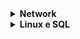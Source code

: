 <details>	
 
 <summary><b> Network </b> </b></summary> 
 
Redes
--------

Modulo 3:

Com o avanço da tecnologia, a segurança cibernética fica cada vez mais evidente, com isso a CIA (**tríade Confiança, integridade e disponibilidade) é um modelo de segurança , com a cia e a instalação de frameworks diminuímos ricos e vulnerabilidades** 

Network

Os CSPs oferecem três categorias principais de serviços:

- **Software como serviço (SaaS)** refere-se a conjuntos de software operados pelo CSP que uma empresa pode usar remotamente sem hospedar o software.
- **Infraestrutura como serviço** **(IaaS)** refere-se ao uso de componentes de computador virtuais oferecidos pelo CSP. Eles incluem contenções virtuais e armazenamento que são configurados remotamente por meio da API ou do console da Web do CSP. Os serviços de computação e armazenamento em nuvem podem ser usados para operar aplicativos existentes e outras cargas de trabalho de tecnologia sem modificações significativas. Os aplicativos existentes podem ser modificados para aproveitar os recursos de disponibilidade, desempenho e segurança que são exclusivos dos serviços do provedor de nuvem.
- **Plataforma como serviço (PaaS)** refere-se a ferramentas que os desenvolvedores de aplicativos podem usar para projetar aplicativos personalizados para sua empresa. Os aplicativos personalizados são projetados e acessados na Nuvem e usados para as necessidades comerciais específicas de uma empresa.



## O modelo TCP/IP

O **modelo TCP/IP** é uma estrutura usada para visualizar como os dados são organizados e transmitidos em uma rede. Esse modelo ajuda os engenheiros de rede e os analistas de segurança de rede a conceituar os processos na rede e a comunicar onde ocorrem interrupções ou ameaças à segurança.

O modelo TCP/IP tem quatro camadas: a camada de acesso à rede, a camada de Internet, a camada de transporte e a camada do aplicativo. Ao solucionar problemas na rede, os profissionais de segurança podem analisar quais camadas foram afetadas por um ataque com base nos processos envolvidos em um incidente.

![image](https://github.com/user-attachments/assets/6538a772-675c-4a1c-8ce4-01a6464fd11f)



Camada de acesso à rede: a famosa camada de enlace de dados,  é a camada que faz a criação de pacotes de dados e sua transição para a rede.

O protocolo de resolução de endereço (ARP) faz parte dessa camada.

A camada de rede é responsável por receber os pacotes de dados e passar 

![image.png](https://i.imgur.com/7TF8Mhl.png)


## Camada 7: camada do aplicativo

A camada do aplicativo inclui os processos que envolvem diretamente o usuário comum. Essa camada inclui todos os protocolos de rede que os aplicativos de software usam para conectar um usuário à Internet. Essa característica é a que identifica a camada do aplicativo: a conexão do usuário à Internet por meio de aplicativos e solicitações.

Um exemplo de um tipo de comunicação que ocorre na camada do aplicativo é o uso de um navegador da Web. O navegador da Internet usa HTTP ou HTTPS para enviar e receber informações do servidor do site. O aplicativo de e-mail usa o protocolo de transferência de correio simples (SMTP) para enviar e receber informações de e-mail. Além disso, os navegadores da Web usam o protocolo DNS (sistema de nomes de domínio) para traduzir os nomes de domínio do site em endereços IP que identificam o servidor da Web que hospeda as informações do site.

## Camada 6: camada de apresentação

As funções da camada de apresentação envolvem a tradução de dados e a criptografia para a rede. Essa camada adiciona e substitui dados por formatos que podem ser compreendidos pelos aplicativos (camada 7) nos sistemas de envio e recebimento. Os formatos na extremidade do usuário podem ser diferentes daqueles do sistema receptor. Os processamentos na camada de apresentação exigem o uso de um formato padronizado.

Algumas funções de formatação que ocorrem na camada 6 incluem criptografia, compactação e confirmação de que o conjunto de códigos de caracteres pode ser interpretado no sistema receptor. Um exemplo de criptografia que ocorre nessa camada é o SSL, que criptografa os dados entre os servidores da Web e os navegadores como parte de sites com HTTPS.

## Camada 5: camada de sessão

Uma sessão descreve quando uma conexão é estabelecida entre dois dispositivos. Uma sessão aberta permite que os dispositivos se comuniquem entre si. Os protocolos da camada de sessão mantêm a sessão aberta enquanto os dados estão sendo transferidos e encerram a sessão quando a transmissão é concluída.

A camada de sessão também é responsável por atividades como autenticação, reconexão e definição de pontos de verificação durante uma transferência de dados. Se uma sessão for interrompida, os pontos de verificação garantem que a transmissão seja retomada no último ponto de verificação da sessão quando a conexão for retomada. As sessões incluem uma solicitação e uma resposta entre aplicativos. As funções na camada de sessão respondem a solicitações de serviço de processos na camada de apresentação (camada 6) e enviam solicitações de serviços para a camada de transporte (camada 4).

## Camada 4: camada de transporte

A camada de transporte é responsável pela entrega de dados entre dispositivos. Essa camada também lida com a velocidade da transferência de dados, com o Fluxo da transferência e com a divisão dos dados em segmentos menores para facilitar o transporte. Segmentação é o processo de dividir uma grande transmissão de dados em partes menores que podem ser processadas pelo sistema receptor. Esses segmentos precisam ser remontados em seu destino para que possam ser processados na camada de sessão (camada 5). A velocidade e a taxa da transmissão também precisam corresponder à velocidade da conexão do sistema de destino. O TCP e o UDP são protocolos da camada de transporte.

## Camada 3: camada de rede

A camada de rede supervisiona o recebimento dos frames da camada de enlace de dados (camada 2) e os entrega ao destino pretendido. O destino pretendido pode ser encontrado com base no endereço que reside no frame dos pacotes de dados. Os pacotes de dados permitem a comunicação entre duas redes de computadores. Esses pacotes incluem endereços IP que informam aos roteadores para onde devem ser enviados. Eles são roteados da rede de envio para a rede de recebimento.

## Camada 2: camada de enlace de dados

A camada de enlace de dados organiza o envio e o recebimento de pacotes de dados em uma única rede. A camada de enlace de dados abriga as trocas de rede locais e as placas de interface de rede (NIC) nos dispositivos locais.

Protocolos como o protocolo de controle de rede (NCP), o controle de link de dados de alto nível (HDLC) e o protocolo de controle de link de dados síncrono (SDLC) são usados na camada de enlace de dados.

## Camada 1: camada física

AS como o nome sugere, a camada física corresponde ao hardware físico envolvido na transmissão da rede. Hubs, modems a cabo e os cabos e a fiação que os conectam são considerados parte da camada física. Para trafegar por um cabo Ethernet ou coaxial, um pacote de dados precisa ser traduzido em um fluxo de 0s e 1s. O fluxo de 0s e 1s é enviado através da fiação e dos cabos físicos, recebido e, em seguida, passado para níveis mais altos do modelo OSI.

![image](https://github.com/user-attachments/assets/991680e5-abbf-4f2e-ade9-b86fe454581c)


### **Wi-Fi Protected Access**

O Wi-Fi Protected Access (WPA) foi desenvolvido em 2003 para aprimorar o WEP, resolver os problemas de segurança que ele apresentava e substituí-lo. O WPA sempre foi planejado para ser uma medida de transição, de modo que a compatibilidade com versões anteriores pudesse ser estabelecida com hardware mais antigo.

As falhas do WEP estavam no próprio protocolo e em como a criptografia era usada. O WPA abordou esse ponto fraco usando um protocolo chamado TKIP (Temporal Key Integrity Protocol). O algoritmo de criptografia WPA usa chaves secretas maiores que as do WEP, o que torna mais difícil adivinhar a chave por tentativa e erro.

O WPA também inclui uma verificação de integridade da mensagem que inclui uma tag de autenticação de mensagem em cada transmissão. Se um agente mal-intencionado tentar alterar a transmissão de alguma forma ou reenviá-la em outro momento, a verificação de integridade da mensagem do WPA identificará o ataque e rejeitará a transmissão.

Apesar dos aprimoramentos de segurança do WPA, ele ainda tem vulnerabilidades. Agentes mal-intencionados podem usar um ataque de reinstalação de chave (ou ataque KRACK) para descriptografar transmissões usando o WPA. Os atacantes podem se inserir no processamento do handshake de autenticação do WPA e inserir uma nova chave de criptografia em vez da chave dinâmica atribuída pelo WPA. Se eles definirem a nova chave com todos os zeros, é como se a transmissão não fosse criptografada.

Devido a essa vulnerabilidade significativa, o WPA foi substituído por uma versão atualizada do protocolo chamada WPA2.

### **WPA2 E WPA3**

### **WPA2**

A segunda versão do Wi-Fi Protected Access, conhecida como WPA2, foi lançada em 2004. O WPA2 aprimora o WPA usando o Padrão de Criptografia Avançada (AES). O WPA2 também aprimora o uso do TKIP pelo WPA. O WPA2 usa o protocolo CCMP (Counter Mode Cifra de bloco encadeada para autenticação de mensagens), que fornece encapsulamento e garante a autenticação e a integridade das mensagens. Devido à força do WPA2, ele é considerado o padrão de segurança para todas as transmissões Wi-Fi atuais. O WPA2, como seu antecessor, é vulnerável a ataques KRACK. Isso levou ao desenvolvimento do WPA3 em 2018.

### **Personalização**

O modo pessoal do WPA2 é mais adequado para redes de computadores domésticas por vários motivos. É fácil de implementar e a configuração inicial leva menos tempo para a versão pessoal do que para a versão corporativa. A frase secreta global da versão pessoal do WPA2 precisa ser aplicada a cada computador e ponto de acesso (PA) em uma rede. Isso a torna ideal para redes de computadores domésticas, mas impossível de gerenciar em organizações.

### **Empresarial**

O modo WPA2 Enterprise funciona melhor para aplicativos comerciais. Ele fornece a segurança necessária para redes sem fio em ambientes comerciais. A configuração inicial é mais complicada que a do modo pessoal WPA2, mas o modo enterprise oferece controle individualizado e centralizado sobre o acesso Wi-Fi a uma rede de computadores. Isso significa que os administradores de rede podem conceder ou remover o acesso de usuários a uma rede a qualquer momento. Os usuários nunca têm acesso às chaves de criptografia, o que impede que possíveis atacantes recuperem as chaves de rede de computadores individuais.

### **WPA3**

O WPA3 é um protocolo Wi-Fi seguro e está crescendo em uso à medida que mais dispositivos compatíveis com o WPA3 são lançados. Estas são as principais diferenças entre o WPA2 e o WPA3:

- O WPA3 aborda a vulnerabilidade do handshake de autenticação para ataques KRACK, que é apresentada no WPA2.
- O WPA3 usa Simultaneous Authentication of Equals (SAE), um acordo de compartilhamento de chave de cifra autenticado por senha. Isso impede que os atacantes baixem os dados das conexões de rede sem fio para seus sistemas e tentem decodificá-los.
- O WPA3 aumentou a criptografia para tornar as senhas mais seguras, usando criptografia de 128 bits, com o modo WPA3-Enterprise oferecendo criptografia opcional de 192 bits.

## Acesso remoto e VPNs site a site

Os usuários individuais usam VPNs de acesso remoto para estabelecer uma conexão entre um dispositivo pessoal e um servidor VPN. As VPNs de acesso remoto criptografam os dados enviados ou recebidos por meio de um dispositivo pessoal. A conexão entre o usuário e a VPN de acesso remoto é estabelecida pela Internet.

As empresas usam VPNs site a site principalmente para estender sua rede a outras redes e locais. Isso é particularmente útil para organizações que têm muitos escritórios em todo o mundo. O IPsec é comumente usado em VPNs site a site para criar um túnel criptografado entre a rede principal e a rede remota. Uma desvantagem das VPNs site a site é a complexidade de configuração e gerenciamento em comparação com as VPNs remotas.

## VPN WireGuard vs. VPN IPsec

O WireGuard e o IPSec são dois protocolos de VPN diferentes usados para criptografar o tráfego em um túnel de rede seguro. A maioria dos provedores de VPN oferece uma variedade de opções de protocolos de VPN, como WireGuard ou IPsec. Em última análise, a escolha entre IPSec e WireGuard depende de muitos fatores, incluindo velocidades de conexão, Compatibilidade com a Infraestrutura de rede existente e necessidades comerciais ou individuais.

### VPN WireGuard

O WireGuard é um protocolo VPN de alta velocidade, com criptografia avançada, para proteger os usuários quando estiverem acessando a Internet. Ele foi projetado para ser simples de configurar e manter. O WireGuard pode ser usado tanto para conexão site a site quanto para conexões cliente-servidor. O WireGuard é relativamente mais novo que o IPsec e é usado por muitas pessoas devido ao fato de que sua velocidade de download é aprimorada pelo uso de menos linhas de código. O WireGuard também é um código aberto, o que facilita a implantação e a depuração pelos usuários. Esse protocolo é útil para processos que exigem velocidades de download mais rápidas, como streaming de conteúdo de vídeo ou download de arquivos grandes.

### VPN IPSec

O IPSec é outro protocolo de VPN que pode ser usado para configurar VPNs. A maioria dos provedores de VPN usa o IPSec para criptografar e autenticar pacotes de dados a fim de estabelecer conexões seguras e criptografadas. Como o IPSec é um dos primeiros protocolos de VPN, muitos sistemas operacionais suportam o IPSec dos provedores de VPN.

Embora o IPSec e o WireGuard sejam ambos protocolos VPN, o IPSec é mais antigo e mais complexo que o WireGuard. Alguns clientes podem preferir o IPSec devido ao seu histórico de uso mais longo, testes de segurança extensivos e adoção generalizada. Entretanto, outros podem preferir o WireGuard devido ao seu potencial de melhor desempenho e configuração mais simples.

### DoS (Denial of service attack)

Um ataque DoS é uma enxurrada de informações no server que derruba o servidor.

### DDoS (Distributed denial of service attack)

é um ataque DoS em conjunto com DIVERSOS COMPUTADORES OU SERVIDORES em lugares distintos. 

Pode ser um pacote de informações complexas que deixam os roteadores demorando pra processar a quantidades de dados.

alguns exemplos de ataques DoS:

- **SYN attack (synchronize flood attack**: um ataque com uma inundação de pacotes syn… eles utilizam as politicas de handshack do modelo TCP protocol que manda uma quantidade absurda de syn para o serv pegar, encaminhar pro computador, voltar pro serv e autentificar no seu pc, como é um movimento muito complexo utilizam para derrubarem servidores ou sobrecarregar.

- ICMP flood attack : o ICMP é o protocolo de envio de mensagens, caso você mande uma mensagem e a mensagem vir errada… existe um erro de comunicação com o serv. (ou problemas de cripto como vi no curso)
    
    O DoS utilizando ICMP funciona funciona quase da mesma forma do SYN, ele envia varias mensagens repetidas vezes em questões de segundos, fazendo com que a banda larga comece a só controlar essa sequencia de mensagens. 
    
    Ambas os ataques são sobre grandes números de solicitações e sobrecarregam o server.
    
- Ping of death: ao contrario dos outros casos, utilizando um ping maior que o server consegue aguentar, no caso o ICMP, pingando o server com um tamanho maiores que 64 KB. e sobrecarregando o servidor.

## **tcpdump**

**o tcpdump** é um analisador de protocolo de rede de linha de comando. Ele é popular, leve - o que significa que usa pouca memória e tem baixo uso da memória - e usa a biblioteca libpcap de código aberto. O tcpdump é baseado em texto, o que significa que todos os comandos do tcpdump são executados no terminal. Ele também pode ser instalado em outros sistemas operacionais baseados em Unix, como o macOS®. Ele vem pré-instalado em muitas distribuições Linux.

o tcpdump fornece uma breve análise de pacotes e converte as principais informações sobre o Tráfego de rede em formatos facilmente lidos por humanos. Ele imprime informações sobre cada pacote diretamente em seu terminal. O tcpdump também exibe o endereço IP de origem, os endereços IP de destino e os números de porta que estão sendo usados nas comunicações.

## Interpretação da saída

o tcpdump imprime a saída do comando como interceptação de pacotes na linha de comando e, opcionalmente, em um arquivo de log, depois que um comando é executado. A saída de uma captura de pacote contém muitas informações importantes sobre o Tráfego de rede.


Algumas informações que você recebe de uma captura de pacote incluem:

- **Timestamp**: A saída começa com o registro de data e hora, formatado como horas, minutos, segundos e frações de segundo.
- **Source IP:** a origem do pacote é fornecida por seu endereço IP de origem.
- **Source port**: Esse número de porta é o local de origem do pacote.
- **Destination IP**: o endereço IP de destino é o local para onde o pacote está sendo transmitido.
- **Destination port**: Esse número de porta é o local para onde o pacote está sendo transmitido.

## Usos comuns

o tcpdump e outros analisadores de protocolo de rede são comumente usados para capturar e visualizar comunicações de rede e para coletar estatísticas sobre a rede, como na solução de problemas de desempenho da rede. Eles também podem ser usados para:

- Estabelecer uma Linha de Base para padrões de tráfego de rede e Métricas de utilização de rede.
- Detectar e identificar tráfego malicioso
- Criar alertas personalizados para enviar as notificações certas quando surgirem problemas de rede ou ameaças à segurança.
- Localizar mensagens instantâneas (IM), tráfego ou pontos de acesso sem fio não autorizados.

No entanto, os atacantes também podem usar os analisadores de protocolo de rede de forma maliciosa para obter informações sobre uma rede específica. Por exemplo, os atacantes podem capturar pacotes de dados que contenham informações confidenciais, como nomes de usuário e senhas de contas. AS como analista de segurança cibernética, é importante entender a finalidade e os usos dos analisadores de protocolo de rede.
--------
Algumas dicas para ter problemas de rede em seu sistema:

Adotar politicas de segurança para o usuário, como:

- Senhas fortes( presença de caracteres especiais, números e letras maiúsculas)
- MFA (Multi-facter authentication) interessante para não vazar informações confidenciais da empresa e também recomendar para o usuário.
    - Colocando em pilares coisas que só você tenha, como “coisas que você sabe” como sua senha, “coisas que você tem” como CNH ou carteira de identidade, ou “algo que só você tem” como sua retina ou sua digital.
- Mantém sempre a segurança do sistema operacional, de preferencia ser multiplos sistemas para caso 1 computador tem problema, não prejudicar o sistema inteiro.

## Ataques de força bruta

Um **ataque de força bruta** é um processamento de tentativa e erro para descobrir informações privadas. Há diferentes tipos de ataques de força bruta que os agentes mal-intencionados usam para adivinhar senhas, incluindo:

- *Ataques de força bruta simples.* Quando os atacantes tentam adivinhar as credenciais de login de um usuário, isso é considerado um ataque de força bruta simples. Eles podem fazer isso inserindo qualquer combinação de nomes de usuário e senhas que possam imaginar até encontrar uma que funcione.
- *Os dictionary attacks* usam uma técnica semelhante. Nos dictionary attacks, os atacantes usam uma lista de senhas comumente usadas e credenciais roubadas de violações anteriores para acessar um sistema. Esses ataques são chamados de ataques de "dicionário" porque os atacantes originalmente usavam uma lista de palavras do dicionário para adivinhar as senhas, antes que as regras de senhas complexas se tornassem uma prática de segurança comum.


-----------------------------------------------------------------------------------------------------------------------------------------------
  </details>

  <details>
  <summary><b> Linux e SQL </b> </b></summary> 
  # Linux e SQL

### CLI vs. GUI

Uma interface **gráfica de usuário** **(GUI)** é uma interface de usuário que usa ícones na tela para gerenciar diferentes tarefas no computador. Uma **interface de linha de comando (CLI)** é uma interface de usuário baseada em texto que usa comandos para interagir com o computador. 

![image.png](https://github.com/user-attachments/assets/3fd64205-dd5d-4288-8cb8-41247fa48cbe)


As principais diferenças são notáveis, sendo o “Gui” utilizando imagens e ícone para demonstração, sendo mais utilizado. E o “CLI” sendo usado por linhas de comando, como no prompt.

### **Função**

Essas duas interfaces também diferem em sua Função. Uma GUI é uma interface que só permite fazer uma solicitação de cada vez. No entanto, uma CLI permite que você faça várias solicitações ao mesmo tempo.

Alguns sistemas Linux: 
## KALI LINUX ™

**O KALI LINUX ™** é uma distribuição de código aberto do Linux que é amplamente usada no setor de segurança. Isso ocorre porque o KALI LINUX ™, que é baseado no Debian, é pré-instalado com muitas ferramentas úteis para testes de penetração e forense digital. Um **teste de penetração** é um ataque simulado que ajuda a identificar vulnerabilidades em sistemas, redes, sites, aplicativos e processos. A perícia **digital** é a prática de coletar e analisar dados para determinar o que aconteceu após um ataque. Essas são atividades importantes no setor de segurança.

No entanto, o KALI LINUX ™ não é a única distribuição Linux usada na segurança cibernética.

## Ubuntu

**O Ubuntu** é uma distribuição de código aberto e fácil de usar que é amplamente utilizada no setor de segurança e em outros setores. Ele tem uma interface de Linha de Comando (CLI) e uma interface gráfica do usuário (GUI). O Ubuntu também é derivado do Debian e inclui aplicativos comuns por padrão. Os usuários também podem baixar muitos outros aplicativos de um gerenciador de pacotes, incluindo ferramentas voltadas para a segurança. Devido ao seu amplo uso, o Ubuntu tem um número especialmente grande de recursos da comunidade para dar suporte aos usuários.

O Ubuntu também é amplamente usado para computação em nuvem. À medida que as organizações migram para servidores em nuvem, o trabalho de segurança cibernética pode envolver mais regularmente derivados do Ubuntu.

## Parrot

**O Parrot** é uma distribuição de código aberto que é comumente usada para segurança. Semelhante ao KALI LINUX ™, o Parrot vem com ferramentas pré-instaladas relacionadas a testes de penetração e forense digital. Como o KALI LINUX ™ e o Ubuntu, ele é baseado no Debian.

O Parrot também é considerado uma distribuição Linux fácil de usar. Isso se deve ao fato de ele ter uma GUI que muitos consideram fácil de navegar. Isso se soma ao CLI do Parrot.

## Red Hat® Enterprise Linux®

**O Red Hat Enterprise Linux** é uma distribuição do Linux baseada em assinatura, criada para uso corporativo. O Red Hat não é gratuito, o que é uma grande diferença em relação às distribuições mencionadas anteriormente. Como foi criado e tem suporte para uso corporativo, a Red Hat também oferece uma equipe de suporte dedicada para que os clientes entrem em contato para resolver problemas.

## AlmaLinux

**O AlmaLinux** é uma distribuição Linux voltada para a comunidade que foi criada como um substituto estável para o CentOS. O CentOS era uma distribuição de código aberto intimamente relacionada à Red Hat, e sua última versão estável, o CentOS 8, foi lançada em dezembro de 2021. O CentOS usou o código-fonte publicado pela Red Hat para fornecer uma plataforma semelhante. O AlmaLinux foi projetado para ser um substituto imediato do CentOS 8. Isso garante que os aplicativos e as configurações que funcionavam no CentOS continuarão a funcionar no AlmaLinux.


  </details>
